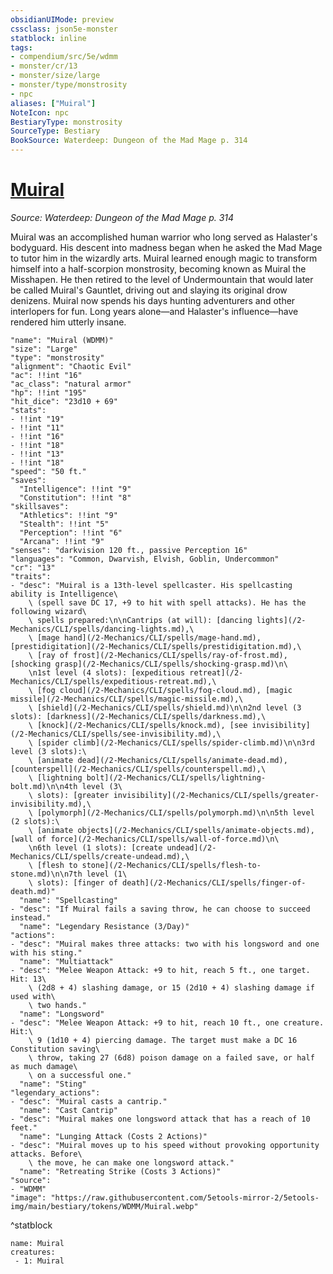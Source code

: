 ```yaml
---
obsidianUIMode: preview
cssclass: json5e-monster
statblock: inline
tags:
- compendium/src/5e/wdmm
- monster/cr/13
- monster/size/large
- monster/type/monstrosity
- npc
aliases: ["Muiral"]
NoteIcon: npc
BestiaryType: monstrosity
SourceType: Bestiary
BookSource: Waterdeep: Dungeon of the Mad Mage p. 314
---
```

# [Muiral](2-Mechanics/CLI/bestiary/npc/muiral-wdmm.md)
*Source: Waterdeep: Dungeon of the Mad Mage p. 314*  

Muiral was an accomplished human warrior who long served as Halaster's bodyguard. His descent into madness began when he asked the Mad Mage to tutor him in the wizardly arts. Muiral learned enough magic to transform himself into a half-scorpion monstrosity, becoming known as Muiral the Misshapen. He then retired to the level of Undermountain that would later be called Muiral's Gauntlet, driving out and slaying its original drow denizens. Muiral now spends his days hunting adventurers and other interlopers for fun. Long years alone—and Halaster's influence—have rendered him utterly insane.

```statblock
"name": "Muiral (WDMM)"
"size": "Large"
"type": "monstrosity"
"alignment": "Chaotic Evil"
"ac": !!int "16"
"ac_class": "natural armor"
"hp": !!int "195"
"hit_dice": "23d10 + 69"
"stats":
- !!int "19"
- !!int "11"
- !!int "16"
- !!int "18"
- !!int "13"
- !!int "18"
"speed": "50 ft."
"saves":
  "Intelligence": !!int "9"
  "Constitution": !!int "8"
"skillsaves":
  "Athletics": !!int "9"
  "Stealth": !!int "5"
  "Perception": !!int "6"
  "Arcana": !!int "9"
"senses": "darkvision 120 ft., passive Perception 16"
"languages": "Common, Dwarvish, Elvish, Goblin, Undercommon"
"cr": "13"
"traits":
- "desc": "Muiral is a 13th-level spellcaster. His spellcasting ability is Intelligence\
    \ (spell save DC 17, +9 to hit with spell attacks). He has the following wizard\
    \ spells prepared:\n\nCantrips (at will): [dancing lights](/2-Mechanics/CLI/spells/dancing-lights.md),\
    \ [mage hand](/2-Mechanics/CLI/spells/mage-hand.md), [prestidigitation](/2-Mechanics/CLI/spells/prestidigitation.md),\
    \ [ray of frost](/2-Mechanics/CLI/spells/ray-of-frost.md), [shocking grasp](/2-Mechanics/CLI/spells/shocking-grasp.md)\n\
    \n1st level (4 slots): [expeditious retreat](/2-Mechanics/CLI/spells/expeditious-retreat.md),\
    \ [fog cloud](/2-Mechanics/CLI/spells/fog-cloud.md), [magic missile](/2-Mechanics/CLI/spells/magic-missile.md),\
    \ [shield](/2-Mechanics/CLI/spells/shield.md)\n\n2nd level (3 slots): [darkness](/2-Mechanics/CLI/spells/darkness.md),\
    \ [knock](/2-Mechanics/CLI/spells/knock.md), [see invisibility](/2-Mechanics/CLI/spells/see-invisibility.md),\
    \ [spider climb](/2-Mechanics/CLI/spells/spider-climb.md)\n\n3rd level (3 slots):\
    \ [animate dead](/2-Mechanics/CLI/spells/animate-dead.md), [counterspell](/2-Mechanics/CLI/spells/counterspell.md),\
    \ [lightning bolt](/2-Mechanics/CLI/spells/lightning-bolt.md)\n\n4th level (3\
    \ slots): [greater invisibility](/2-Mechanics/CLI/spells/greater-invisibility.md),\
    \ [polymorph](/2-Mechanics/CLI/spells/polymorph.md)\n\n5th level (2 slots):\
    \ [animate objects](/2-Mechanics/CLI/spells/animate-objects.md), [wall of force](/2-Mechanics/CLI/spells/wall-of-force.md)\n\
    \n6th level (1 slots): [create undead](/2-Mechanics/CLI/spells/create-undead.md),\
    \ [flesh to stone](/2-Mechanics/CLI/spells/flesh-to-stone.md)\n\n7th level (1\
    \ slots): [finger of death](/2-Mechanics/CLI/spells/finger-of-death.md)"
  "name": "Spellcasting"
- "desc": "If Muiral fails a saving throw, he can choose to succeed instead."
  "name": "Legendary Resistance (3/Day)"
"actions":
- "desc": "Muiral makes three attacks: two with his longsword and one with his sting."
  "name": "Multiattack"
- "desc": "Melee Weapon Attack: +9 to hit, reach 5 ft., one target. Hit: 13\
    \ (2d8 + 4) slashing damage, or 15 (2d10 + 4) slashing damage if used with\
    \ two hands."
  "name": "Longsword"
- "desc": "Melee Weapon Attack: +9 to hit, reach 10 ft., one creature. Hit:\
    \ 9 (1d10 + 4) piercing damage. The target must make a DC 16 Constitution saving\
    \ throw, taking 27 (6d8) poison damage on a failed save, or half as much damage\
    \ on a successful one."
  "name": "Sting"
"legendary_actions":
- "desc": "Muiral casts a cantrip."
  "name": "Cast Cantrip"
- "desc": "Muiral makes one longsword attack that has a reach of 10 feet."
  "name": "Lunging Attack (Costs 2 Actions)"
- "desc": "Muiral moves up to his speed without provoking opportunity attacks. Before\
    \ the move, he can make one longsword attack."
  "name": "Retreating Strike (Costs 3 Actions)"
"source":
- "WDMM"
"image": "https://raw.githubusercontent.com/5etools-mirror-2/5etools-img/main/bestiary/tokens/WDMM/Muiral.webp"
```
^statblock

```encounter-table
name: Muiral
creatures:
 - 1: Muiral
```